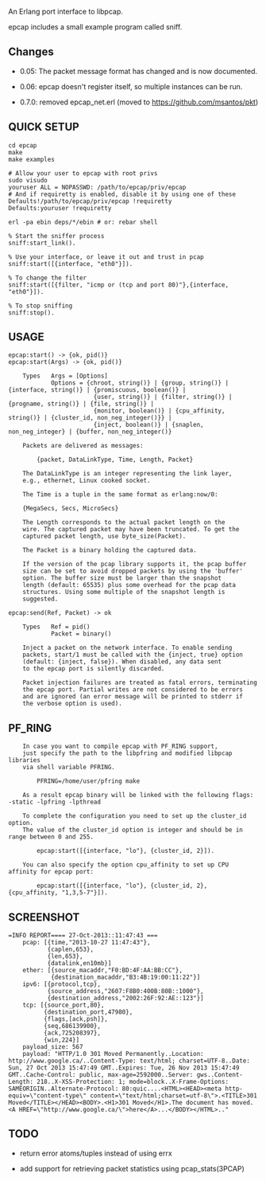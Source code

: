 An Erlang port interface to libpcap.

epcap includes a small example program called sniff.

## Changes

 * 0.05: The packet message format has changed and is now documented.

 * 0.06: epcap doesn't register itself, so multiple instances can be run.

 * 0.7.0: removed epcap\_net.erl (moved to https://github.com/msantos/pkt)

## QUICK SETUP

    cd epcap
    make
    make examples

    # Allow your user to epcap with root privs
    sudo visudo
    youruser ALL = NOPASSWD: /path/to/epcap/priv/epcap
    # And if requiretty is enabled, disable it by using one of these
    Defaults!/path/to/epcap/priv/epcap !requiretty
    Defaults:youruser !requiretty

    erl -pa ebin deps/*/ebin # or: rebar shell

    % Start the sniffer process
    sniff:start_link().

    % Use your interface, or leave it out and trust in pcap
    sniff:start([{interface, "eth0"}]).

    % To change the filter
    sniff:start([{filter, "icmp or (tcp and port 80)"},{interface, "eth0"}]).

    % To stop sniffing
    sniff:stop().


## USAGE

    epcap:start() -> {ok, pid()}
    epcap:start(Args) -> {ok, pid()}

        Types   Args = [Options]
                Options = {chroot, string()} | {group, string()} | {interface, string()} | {promiscuous, boolean()} |
                            {user, string()} | {filter, string()} | {progname, string()} | {file, string()} |
                            {monitor, boolean()} | {cpu_affinity, string()} | {cluster_id, non_neg_integer()}} |
                            {inject, boolean()} | {snaplen, non_neg_integer} | {buffer, non_neg_integer()}

        Packets are delivered as messages:

            {packet, DataLinkType, Time, Length, Packet}

        The DataLinkType is an integer representing the link layer,
        e.g., ethernet, Linux cooked socket.

        The Time is a tuple in the same format as erlang:now/0:

        {MegaSecs, Secs, MicroSecs}

        The Length corresponds to the actual packet length on the
        wire. The captured packet may have been truncated. To get the
        captured packet length, use byte_size(Packet).

        The Packet is a binary holding the captured data.

        If the version of the pcap library supports it, the pcap buffer
        size can be set to avoid dropped packets by using the 'buffer'
        option. The buffer size must be larger than the snapshot
        length (default: 65535) plus some overhead for the pcap data
        structures. Using some multiple of the snapshot length is
        suggested.

    epcap:send(Ref, Packet) -> ok

        Types   Ref = pid()
                Packet = binary()

        Inject a packet on the network interface. To enable sending
        packets, start/1 must be called with the {inject, true} option
        (default: {inject, false}). When disabled, any data sent
        to the epcap port is silently discarded.

        Packet injection failures are treated as fatal errors, terminating
        the epcap port. Partial writes are not considered to be errors
        and are ignored (an error message will be printed to stderr if
        the verbose option is used).

## PF_RING

        In case you want to compile epcap with PF_RING support,
        just specify the path to the libpfring and modified libpcap libraries
        via shell variable PFRING.

            PFRING=/home/user/pfring make

        As a result epcap binary will be linked with the following flags: -static -lpfring -lpthread

        To complete the configuration you need to set up the cluster_id option.
        The value of the cluster_id option is integer and should be in range between 0 and 255.

            epcap:start([{interface, "lo"}, {cluster_id, 2}]).

        You can also specify the option cpu_affinity to set up CPU affinity for epcap port:

            epcap:start([{interface, "lo"}, {cluster_id, 2}, {cpu_affinity, "1,3,5-7"}]).


## SCREENSHOT

    =INFO REPORT==== 27-Oct-2013::11:47:43 ===
        pcap: [{time,"2013-10-27 11:47:43"},
               {caplen,653},
               {len,653},
               {datalink,en10mb}]
        ether: [{source_macaddr,"F0:BD:4F:AA:BB:CC"},
                {destination_macaddr,"B3:4B:19:00:11:22"}]
        ipv6: [{protocol,tcp},
               {source_address,"2607:F8B0:400B:80B::1000"},
               {destination_address,"2002:26F:92:AE::123"}]
        tcp: [{source_port,80},
              {destination_port,47980},
              {flags,[ack,psh]},
              {seq,686139900},
              {ack,725208397},
              {win,224}]
        payload_size: 567
        payload: "HTTP/1.0 301 Moved Permanently..Location: http://www.google.ca/..Content-Type: text/html; charset=UTF-8..Date: Sun, 27 Oct 2013 15:47:49 GMT..Expires: Tue, 26 Nov 2013 15:47:49 GMT..Cache-Control: public, max-age=2592000..Server: gws..Content-Length: 218..X-XSS-Protection: 1; mode=block..X-Frame-Options: SAMEORIGIN..Alternate-Protocol: 80:quic....<HTML><HEAD><meta http-equiv=\"content-type\" content=\"text/html;charset=utf-8\">.<TITLE>301 Moved</TITLE></HEAD><BODY>.<H1>301 Moved</H1>.The document has moved.<A HREF=\"http://www.google.ca/\">here</A>...</BODY></HTML>.." 

## TODO

* return error atoms/tuples instead of using errx

* add support for retrieving packet statistics using pcap\_stats(3PCAP)
